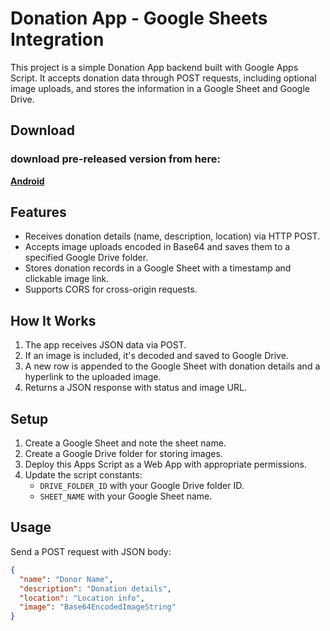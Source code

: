 # Donation App - Google Sheets Integration

This project is a simple Donation App backend built with Google Apps Script. It accepts donation data through POST requests, including optional image uploads, and stores the information in a Google Sheet and Google Drive.
## Download
### download pre-released version from here:
[**Android**](https://github.com/M-YOUSUF-R/DonationApp/releases/download/v0.0.1/Donate.apk)
## Features

- Receives donation details (name, description, location) via HTTP POST.
- Accepts image uploads encoded in Base64 and saves them to a specified Google Drive folder.
- Stores donation records in a Google Sheet with a timestamp and clickable image link.
- Supports CORS for cross-origin requests.

## How It Works

1. The app receives JSON data via POST.
2. If an image is included, it's decoded and saved to Google Drive.
3. A new row is appended to the Google Sheet with donation details and a hyperlink to the uploaded image.
4. Returns a JSON response with status and image URL.

## Setup

1. Create a Google Sheet and note the sheet name.
2. Create a Google Drive folder for storing images.
3. Deploy this Apps Script as a Web App with appropriate permissions.
4. Update the script constants:
   - `DRIVE_FOLDER_ID` with your Google Drive folder ID.
   - `SHEET_NAME` with your Google Sheet name.

## Usage

Send a POST request with JSON body:

```json
{
  "name": "Donor Name",
  "description": "Donation details",
  "location": "Location info",
  "image": "Base64EncodedImageString"
}
```
